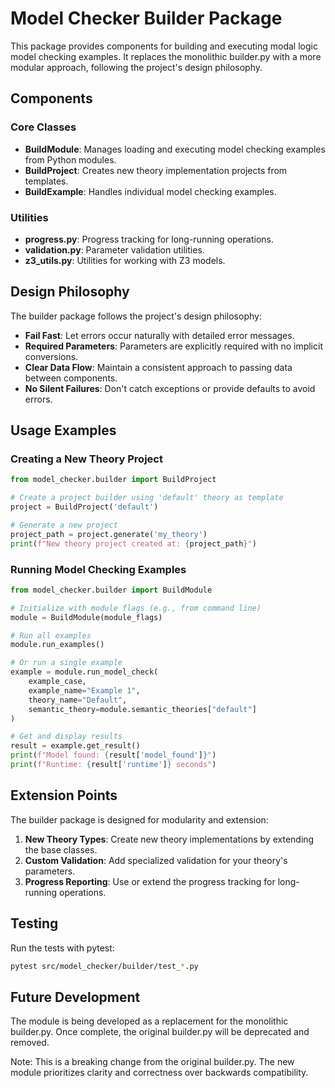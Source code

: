 # Model Checker Builder Package

This package provides components for building and executing modal logic model checking examples. It replaces the monolithic builder.py with a more modular approach, following the project's design philosophy.

## Components

### Core Classes

- **BuildModule**: Manages loading and executing model checking examples from Python modules.
- **BuildProject**: Creates new theory implementation projects from templates.
- **BuildExample**: Handles individual model checking examples.

### Utilities

- **progress.py**: Progress tracking for long-running operations.
- **validation.py**: Parameter validation utilities.
- **z3_utils.py**: Utilities for working with Z3 models.

## Design Philosophy

The builder package follows the project's design philosophy:

- **Fail Fast**: Let errors occur naturally with detailed error messages.
- **Required Parameters**: Parameters are explicitly required with no implicit conversions.
- **Clear Data Flow**: Maintain a consistent approach to passing data between components.
- **No Silent Failures**: Don't catch exceptions or provide defaults to avoid errors.

## Usage Examples

### Creating a New Theory Project

```python
from model_checker.builder import BuildProject

# Create a project builder using 'default' theory as template
project = BuildProject('default')

# Generate a new project
project_path = project.generate('my_theory')
print(f"New theory project created at: {project_path}")
```

### Running Model Checking Examples

```python
from model_checker.builder import BuildModule

# Initialize with module flags (e.g., from command line)
module = BuildModule(module_flags)

# Run all examples
module.run_examples()

# Or run a single example
example = module.run_model_check(
    example_case,
    example_name="Example 1",
    theory_name="Default",
    semantic_theory=module.semantic_theories["default"]
)

# Get and display results
result = example.get_result()
print(f"Model found: {result['model_found']}")
print(f"Runtime: {result['runtime']} seconds")
```

## Extension Points

The builder package is designed for modularity and extension:

1. **New Theory Types**: Create new theory implementations by extending the base classes.
2. **Custom Validation**: Add specialized validation for your theory's parameters.
3. **Progress Reporting**: Use or extend the progress tracking for long-running operations.

## Testing

Run the tests with pytest:

```bash
pytest src/model_checker/builder/test_*.py
```

## Future Development

The module is being developed as a replacement for the monolithic builder.py. Once complete, the original builder.py will be deprecated and removed.

Note: This is a breaking change from the original builder.py. The new module prioritizes clarity and correctness over backwards compatibility.